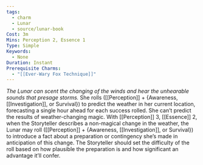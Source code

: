 ```yaml
---
tags:
  - charm
  - Lunar
  - source/lunar-book
Cost: 3m
Mins: Perception 2, Essence 1
Type: Simple
Keywords:
  - None
Duration: Instant
Prerequisite Charms:
  - "[[Ever-Wary Fox Technique]]"
---
```

*The Lunar can scent the changing of the winds and hear the unhearable sounds that presage storms.*
She rolls ([[Perception]] + {Awareness, [[Investigation]], or Survival}) to predict the weather in her current location, forecasting a single hour ahead for each success rolled. She can’t predict the results of weather-changing magic. With [[Perception]] 3, [[Essence]] 2, when the Storyteller describes a non-magical change in the weather, the Lunar may roll ([[Perception]] + {Awareness, [[Investigation]], or Survival}) to introduce a fact about a preparation or contingency she’s made in anticipation of this change. The Storyteller should set the difficulty of the roll based on how plausible the preparation is and how significant an advantage it’ll confer.